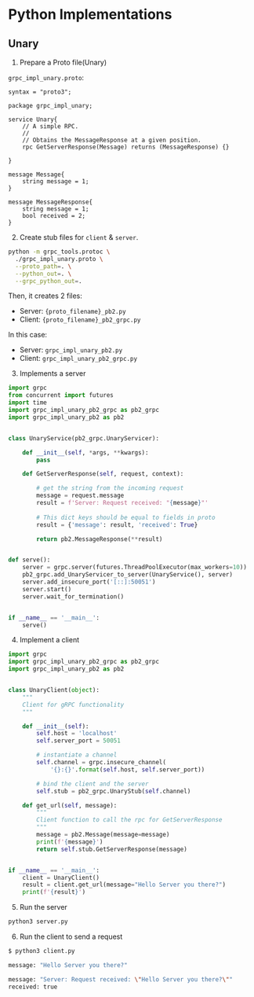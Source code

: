 
# Python Implementations

## Unary

1. Prepare a Proto file(Unary)

`grpc_impl_unary.proto`:

```grpc
syntax = "proto3";

package grpc_impl_unary;

service Unary{
    // A simple RPC.
    //
    // Obtains the MessageResponse at a given position.
    rpc GetServerResponse(Message) returns (MessageResponse) {}

}

message Message{
    string message = 1;
}

message MessageResponse{
    string message = 1;
    bool received = 2;
}
```

2. Create stub files for `client` & `server`.

```bash
python -m grpc_tools.protoc \
  ./grpc_impl_unary.proto \
  --proto_path=. \
  --python_out=. \
  --grpc_python_out=.
```

Then, it creates 2 files:
* Server: `{proto_filename}_pb2.py` 
* Client: `{proto_filename}_pb2_grpc.py`

In this case:
* Server: `grpc_impl_unary_pb2.py`
* Client: `grpc_impl_unary_pb2_grpc.py`

3. Implements a server

```python
import grpc
from concurrent import futures
import time
import grpc_impl_unary_pb2_grpc as pb2_grpc
import grpc_impl_unary_pb2 as pb2


class UnaryService(pb2_grpc.UnaryServicer):

    def __init__(self, *args, **kwargs):
        pass

    def GetServerResponse(self, request, context):

        # get the string from the incoming request
        message = request.message
        result = f'Server: Request received: "{message}"'
        
        # This dict keys should be equal to fields in proto
        result = {'message': result, 'received': True}

        return pb2.MessageResponse(**result)


def serve():
    server = grpc.server(futures.ThreadPoolExecutor(max_workers=10))
    pb2_grpc.add_UnaryServicer_to_server(UnaryService(), server)
    server.add_insecure_port('[::]:50051')
    server.start()
    server.wait_for_termination()


if __name__ == '__main__':
    serve()
```

4. Implement a client

```python
import grpc
import grpc_impl_unary_pb2_grpc as pb2_grpc
import grpc_impl_unary_pb2 as pb2


class UnaryClient(object):
    """
    Client for gRPC functionality
    """

    def __init__(self):
        self.host = 'localhost'
        self.server_port = 50051

        # instantiate a channel
        self.channel = grpc.insecure_channel(
            '{}:{}'.format(self.host, self.server_port))

        # bind the client and the server
        self.stub = pb2_grpc.UnaryStub(self.channel)

    def get_url(self, message):
        """
        Client function to call the rpc for GetServerResponse
        """
        message = pb2.Message(message=message)
        print(f'{message}')
        return self.stub.GetServerResponse(message)


if __name__ == '__main__':
    client = UnaryClient()
    result = client.get_url(message="Hello Server you there?")
    print(f'{result}')
```

5. Run the server

```bash
python3 server.py
```

6. Run the client to send a request

```bash
$ python3 client.py

message: "Hello Server you there?"

message: "Server: Request received: \"Hello Server you there?\""
received: true
```